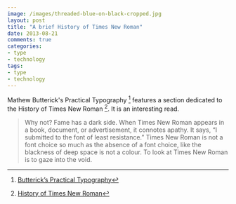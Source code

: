 ```yaml
---
image: /images/threaded-blue-on-black-cropped.jpg
layout: post
title: "A brief History of Times New Roman"
date: 2013-08-21
comments: true
categories:
- type
- technology
tags:
- type
- technology
---
```


Mathew Butterick's Practical Typography [^1] features a section dedicated to the History of Times New Roman [^2]. It is an interesting read.

> Why not? Fame has a dark side. When Times New Roman appears in a book, document, or advertisement, it connotes apathy. It says, “I submitted to the font of least resistance.” Times New Roman is not a font choice so much as the absence of a font choice, like the blackness of deep space is not a colour. To look at Times New Roman is to gaze into the void.

[^1]: [Butterick’s Practical Typography](http://practicaltypography.com/index.html)
[^2]: [History of Times New Roman](http://practicaltypography.com/times-new-roman.html)